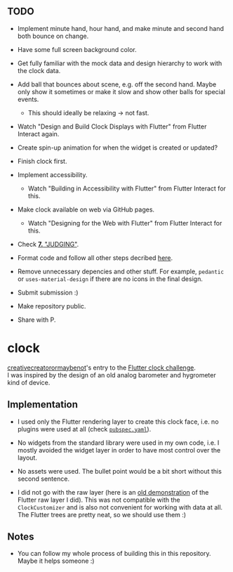 ## TODO

 * Implement minute hand, hour hand, and make minute and second hand both bounce on change.

 * Have some full screen background color.

 * Get fully familiar with the mock data and design hierarchy to work with the clock data.

 * Add ball that bounces about scene, e.g. off the second hand. Maybe only show it sometimes or make it slow and show other balls for special events.

   * This should ideally be relaxing -> not fast.

 * Watch "Design and Build Clock Displays with Flutter" from Flutter Interact again.

 * Create spin-up animation for when the widget is created or updated?

 * Finish clock first.

 * Implement accessibility.

   * Watch "Building in Accessibility with Flutter" from Flutter Interact for this.

 * Make clock available on web via GitHub pages.

   * Watch "Designing for the Web with Flutter" from Flutter Interact for this.

 * Check [**7.** "JUDGING"](https://docs.google.com/document/d/1ybyQCK8Sy7vrD9wuc6pbgwVkyrVZ7Rd_41r5NXGqlt8/edit?usp=sharing).

 * Format code and follow all other steps decribed [here](https://flutter.dev/clock#submissions).

 * Remove unnecessary depencies and other stuff. For example, `pedantic` or `uses-material-design` if there are no icons in the final design.

 * Submit submission :)

 * Make repository public.

 * Share with P.

# clock

[creativecreatorormaybenot](https://github.com/creativecreatorormaybenot)'s entry to the [Flutter clock challenge](https://flutter.dev/clock).  
I was inspired by the design of an old analog barometer and hygrometer kind of device.

## Implementation

 * I used only the Flutter rendering layer to create this clock face, i.e. no plugins were used at all (check [`pubspec.yaml`](https://github.com/creativecreatorormaybenot/clock/blob/master/gdr_clock/pubspec.yaml)).

 * No widgets from the standard library were used in my own code, i.e. I mostly avoided the widget layer in order to have most control over the layout.

 * No assets were used. The bullet point would be a bit short without this second sentence.

 * I did not go with the raw layer (here is an [old demonstration](https://github.com/creativecreatorormaybenot/pong) of the Flutter raw layer I did). This was not compatible with the `ClockCustomizer` and is also not convenient for working with data at all. The Flutter trees are pretty neat, so we should use them :)

## Notes

 * You can follow my whole process of building this in this repository. Maybe it helps someone :)
